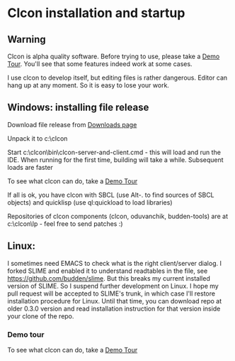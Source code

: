 Clcon <TRUNK> installation and startup 
==============

Warning
-------
Clcon is alpha quality software. Before trying to use, please take a [Demo Tour](demo-tour.md). 
You'll see that some features indeed work at some cases. 

I use clcon to develop itself, but editing files is rather dangerous. Editor can hang up at any moment. 
So it is easy to lose your work. 

Windows: installing file release
----------
Download file release from [Downloads page](https://bitbucket.org/budden/clcon/downloads)

Unpack it to c:\clcon

Start c:\clcon\bin\clcon-server-and-client.cmd - this will load and run the IDE. When running for the first time, building will take a while. Subsequent loads are faster

To see what clcon can do, take a [Demo Tour](demo-tour.md)

If all is ok, you have clcon with SBCL (use Alt-. to find sources of SBCL objects) and quicklisp (use ql:quickload to load libraries)

Repositories of clcon components (clcon, oduvanchik, budden-tools) are at c:\clcon\lp - feel free to send patches :)

Linux: 
-----------
I sometimes need EMACS to check what is the right client/server dialog. I forked SLIME and enabled it to understand readtables in the file,
see https://github.com/budden/slime. But this breaks my current installed version of SLIME. So I suspend further development on Linux. 
I hope my pull request will be accepted to SLIME's trunk, in which case I'll restore installation procedure for Linux. 
Until that time, you can download repo at older 0.3.0 version and read installation instruction for that version inside your clone of the repo.
    
### Demo tour

To see what clcon can do, take a [Demo Tour](demo-tour.md)
